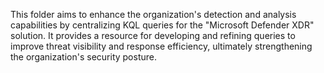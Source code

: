 This folder aims to enhance the organization's detection and analysis capabilities by centralizing KQL queries for the "Microsoft Defender XDR" solution. It provides a resource for developing and refining queries to improve threat visibility and response efficiency, ultimately strengthening the organization's security posture.

